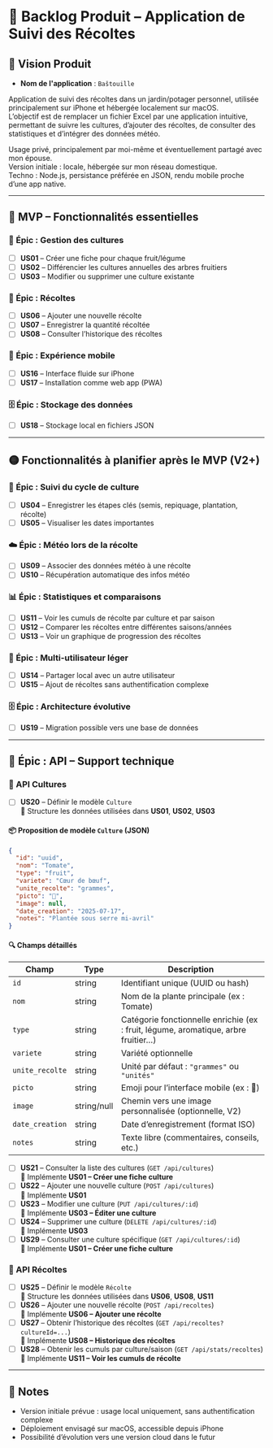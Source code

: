 # 🧺 Backlog Produit – Application de Suivi des Récoltes

## 🎯 Vision Produit

- **Nom de l'application** : `Baštouille`

Application de suivi des récoltes dans un jardin/potager personnel, utilisée principalement sur iPhone et hébergée localement sur macOS.  
L’objectif est de remplacer un fichier Excel par une application intuitive, permettant de suivre les cultures, d’ajouter des récoltes, de consulter des statistiques et d’intégrer des données météo.

Usage privé, principalement par moi-même et éventuellement partagé avec mon épouse.  
Version initiale : locale, hébergée sur mon réseau domestique.  
Techno : Node.js, persistance préférée en JSON, rendu mobile proche d’une app native.

---

## 🌟 MVP – Fonctionnalités essentielles

### 📘 Épic : Gestion des cultures
- [ ] **US01** – Créer une fiche pour chaque fruit/légume
- [ ] **US02** – Différencier les cultures annuelles des arbres fruitiers
- [ ] **US03** – Modifier ou supprimer une culture existante
  
### 🧺 Épic : Récoltes
- [ ] **US06** – Ajouter une nouvelle récolte
- [ ] **US07** – Enregistrer la quantité récoltée
- [ ] **US08** – Consulter l’historique des récoltes

### 📱 Épic : Expérience mobile
- [ ] **US16** – Interface fluide sur iPhone
- [ ] **US17** – Installation comme web app (PWA)

### 🗄️ Épic : Stockage des données
- [ ] **US18** – Stockage local en fichiers JSON

---

## 🟡 Fonctionnalités à planifier après le MVP (V2+)

### 🌱 Épic : Suivi du cycle de culture
- [ ] **US04** – Enregistrer les étapes clés (semis, repiquage, plantation, récolte)
- [ ] **US05** – Visualiser les dates importantes

### ☁️ Épic : Météo lors de la récolte
- [ ] **US09** – Associer des données météo à une récolte
- [ ] **US10** – Récupération automatique des infos météo

### 📊 Épic : Statistiques et comparaisons
- [ ] **US11** – Voir les cumuls de récolte par culture et par saison
- [ ] **US12** – Comparer les récoltes entre différentes saisons/années
- [ ] **US13** – Voir un graphique de progression des récoltes

### 👥 Épic : Multi-utilisateur léger
- [ ] **US14** – Partager local avec un autre utilisateur
- [ ] **US15** – Ajout de récoltes sans authentification complexe

### 🗄️ Épic : Architecture évolutive
- [ ] **US19** – Migration possible vers une base de données

---

## 🔧 Épic : API – Support technique

### 📘 API Cultures
- [ ] **US20** – Définir le modèle `Culture`  
      🔗 Structure les données utilisées dans **US01**, **US02**, **US03**

#### 📦 Proposition de modèle `Culture` (JSON)
```json
{
  "id": "uuid",
  "nom": "Tomate",
  "type": "fruit",
  "variete": "Cœur de bœuf",
  "unite_recolte": "grammes",
  "picto": "🍅",
  "image": null,
  "date_creation": "2025-07-17",
  "notes": "Plantée sous serre mi-avril"
}
```

#### 🔍 Champs détaillés

| Champ           | Type   | Description |
|------------------|--------|-------------|
| `id`             | string | Identifiant unique (UUID ou hash) |
| `nom`            | string | Nom de la plante principale (ex : Tomate) |
| `type`           | string | Catégorie fonctionnelle enrichie (ex : fruit, légume, aromatique, arbre fruitier…) |
| `variete`        | string | Variété optionnelle |
| `unite_recolte`  | string | Unité par défaut : `"grammes"` ou `"unités"` |
| `picto`          | string | Emoji pour l’interface mobile (ex : 🍅) |
| `image`          | string/null | Chemin vers une image personnalisée (optionnelle, V2) |
| `date_creation`  | string | Date d’enregistrement (format ISO) |
| `notes`          | string | Texte libre (commentaires, conseils, etc.) |
- [ ] **US21** – Consulter la liste des cultures (`GET /api/cultures`)  
      🔗 Implémente **US01 – Créer une fiche culture**
- [ ] **US22** – Ajouter une nouvelle culture (`POST /api/cultures`)  
      🔗 Implémente **US01**
- [ ] **US23** – Modifier une culture (`PUT /api/cultures/:id`)  
      🔗 Implémente **US03 – Éditer une culture**
- [ ] **US24** – Supprimer une culture (`DELETE /api/cultures/:id`)  
      🔗 Implémente **US03**
- [ ] **US29** – Consulter une culture spécifique (`GET /api/cultures/:id`)  
      🔗 Implémente **US01 – Créer une fiche culture**

### 🧺 API Récoltes
- [ ] **US25** – Définir le modèle `Récolte`  
      🔗 Structure les données utilisées dans **US06**, **US08**, **US11**
- [ ] **US26** – Ajouter une nouvelle récolte (`POST /api/recoltes`)  
      🔗 Implémente **US06 – Ajouter une récolte**
- [ ] **US27** – Obtenir l’historique des récoltes (`GET /api/recoltes?cultureId=...`)  
      🔗 Implémente **US08 – Historique des récoltes**
- [ ] **US28** – Obtenir les cumuls par culture/saison (`GET /api/stats/recoltes`)  
      🔗 Implémente **US11 – Voir les cumuls de récolte**

---

## 📌 Notes

- Version initiale prévue : usage local uniquement, sans authentification complexe
- Déploiement envisagé sur macOS, accessible depuis iPhone
- Possibilité d’évolution vers une version cloud dans le futur
